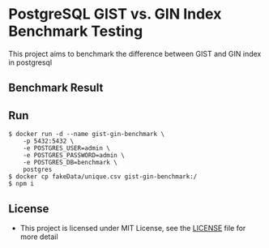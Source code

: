 # PostgreSQL GIST vs. GIN Index Benchmark Testing
This project aims to benchmark the difference between GIST and GIN index in postgresql

## Benchmark Result

## Run
```shell
$ docker run -d --name gist-gin-benchmark \
    -p 5432:5432 \
    -e POSTGRES_USER=admin \
    -e POSTGRES_PASSWORD=admin \
    -e POSTGRES_DB=benchmark \
    postgres
$ docker cp fakeData/unique.csv gist-gin-benchmark:/
$ npm i
```

## License
+ This project is licensed under MIT License, see the [LICENSE](./LICENSE) file for more detail